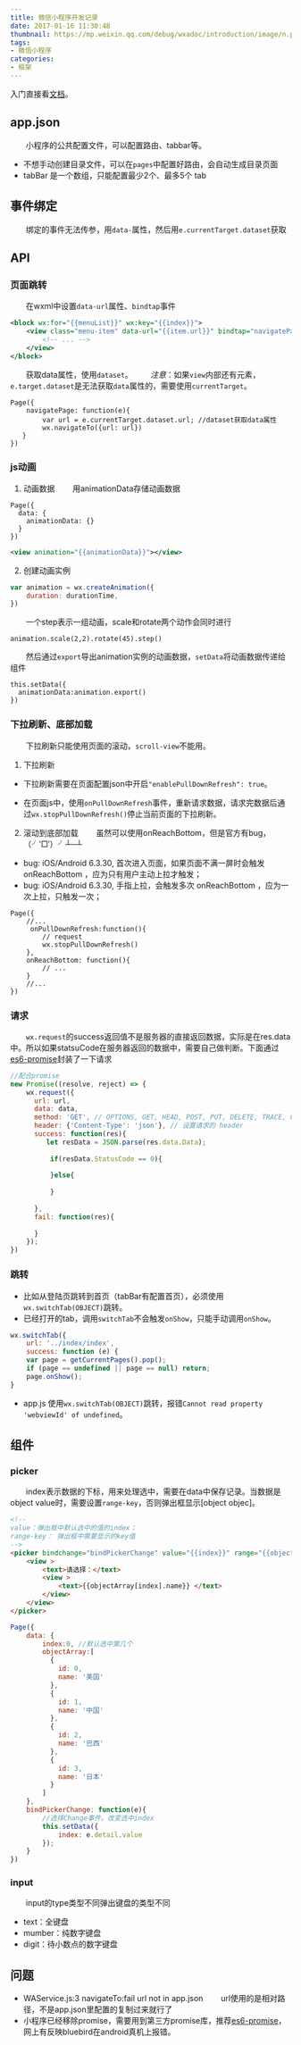 ```yaml
---
title: 微信小程序开发记录
date: 2017-01-16 11:30:48
thumbnail: https://mp.weixin.qq.com/debug/wxadoc/introduction/image/n.png?t=201718
tags:
- 微信小程序
categories: 
- 框架
---
```


入门直接看[文档](https://mp.weixin.qq.com/debug/wxadoc/dev/index.html?t=2017112)。

## app.json
　　小程序的公共配置文件，可以配置路由、tabbar等。
* 不想手动创建目录文件，可以在`pages`中配置好路由，会自动生成目录页面
* tabBar 是一个数组，只能配置最少2个、最多5个 tab

<!--more-->

## 事件绑定
　　绑定的事件无法传参，用`data-`属性，然后用`e.currentTarget.dataset`获取

## API
### 页面跳转
　　在wxml中设置`data-url`属性、`bindtap`事件
```xml
<block wx:for="{{menuList}}" wx:key="{{index}}">
    <view class="menu-item" data-url="{{item.url}}" bindtap="navigatePage">
        <!-- ... -->
    </view> 
</block>
```
　　获取data属性，使用`dataset`。
　　*注意*：如果`view`内部还有元素，`e.target.dataset`是无法获取`data`属性的，需要使用`currentTarget`。
```
Page({
    navigatePage: function(e){
        var url = e.currentTarget.dataset.url; //dataset获取data属性
        wx.navigateTo({url: url})
   }
})
```

### js动画
1. 动画数据
　　用animationData存储动画数据
```javasript
Page({
  data: {
    animationData: {}
  }
})
```

```xml
<view animation="{{animationData}}"></view>
```

2. 创建动画实例
```javascript
var animation = wx.createAnimation({
    duration: durationTime,
})
```
　　一个step表示一组动画，scale和rotate两个动作会同时进行
```
animation.scale(2,2).rotate(45).step()
```
　　然后通过`export`导出animation实例的动画数据，`setData`将动画数据传递给组件
```
this.setData({
  animationData:animation.export()
})
```

### 下拉刷新、底部加载

　　下拉刷新只能使用页面的滚动，`scroll-view`不能用。

1. 下拉刷新
* 下拉刷新需要在页面配置json中开启`"enablePullDownRefresh": true`。

* 在页面js中，使用`onPullDownRefresh`事件，重新请求数据，请求完数据后通过`wx.stopPullDownRefresh()`停止当前页面的下拉刷新。

2. 滚动到底部加载
　　虽然可以使用onReachBottom，但是官方有bug，（╯‵□′）╯┴─┴ 
* bug: iOS/Android 6.3.30, 首次进入页面，如果页面不满一屏时会触发 onReachBottom ，应为只有用户主动上拉才触发；
* bug: iOS/Android 6.3.30, 手指上拉，会触发多次 onReachBottom ，应为一次上拉，只触发一次；
    
```
Page({
    //...
     onPullDownRefresh:function(){
        // request
        wx.stopPullDownRefresh()
    },
    onReachBottom: function(){
        // ...
    }
    //...
})
```

### 请求
　　`wx.request`的success返回值不是服务器的直接返回数据，实际是在res.data中。所以如果statsuCode在服务器返回的数据中，需要自己做判断。下面通过[es6-promise](https://github.com/stefanpenner/es6-promise)封装了一下请求
```javascript
//配合promise
new Promise((resolve, reject) => {
    wx.request({
      url: url,
      data: data,
      method: 'GET', // OPTIONS, GET, HEAD, POST, PUT, DELETE, TRACE, CONNECT
      header: {'Content-Type': 'json'}, // 设置请求的 header
      success: function(res){
         let resData = JSON.parse(res.data.Data);
      
          if(resData.StatusCode == 0){
              
          }else{
              
          }
          
      },
      fail: function(res){
          
      }
    });
})
```

### 跳转
* 比如从登陆页跳转到首页（tabBar有配置首页），必须使用`wx.switchTab(OBJECT)`跳转。
* 已经打开的tab，调用`switchTab`不会触发`onShow`，只能手动调用`onShow`。
```javascript
wx.switchTab({  
    url: '../index/index',  
    success: function (e) {  
    var page = getCurrentPages().pop();  
    if (page == undefined || page == null) return;  
    page.onShow();  
}  
```
* app.js 使用`wx.switchTab(OBJECT)`跳转，报错`Cannot read property 'webviewId' of undefined`。

## 组件
### picker
　　index表示数据的下标，用来处理选中，需要在data中保存记录。当数据是object value时，需要设置`range-key`，否则弹出框显示[object objec]。

```html
<!-- 
value：弹出框中默认选中的值的index；
range-key： 弹出框中需要显示的key值
-->
<picker bindchange="bindPickerChange" value="{{index}}" range="{{objectArray}}" range-key="name">
    <view >
        <text>请选择：</text>
        <view >
            <text>{{objectArray[index].name}} </text>
        </view>
    </view>
</picker>
```

```js
Page({
    data: {
        index:0, //默认选中第几个
        objectArray:[
          {
            id: 0,
            name: '美国'
          },
          {
            id: 1,
            name: '中国'
          },
          {
            id: 2,
            name: '巴西'
          },
          {
            id: 3,
            name: '日本'
          }
        ]
    },
    bindPickerChange: function(e){
        //选择Change事件，改变选中index
        this.setData({
            index: e.detail.value
        });
    }
})
```

### input
　　input的type类型不同弹出键盘的类型不同
* text：全键盘
* mumber：纯数字键盘
* digit：待小数点的数字键盘

## 问题
* WAService.js:3 navigateTo:fail url not in app.json
　　url使用的是相对路径，不是app.json里配置的复制过来就行了
* 小程序已经移除promise，需要用到第三方promise库，推荐[es6-promise](https://github.com/stefanpenner/es6-promise)，网上有反映bluebird在android真机上报错。